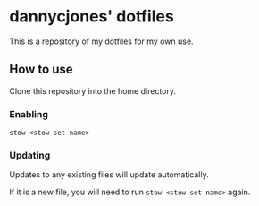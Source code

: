 # dannycjones' dotfiles

This is a repository of my dotfiles for my own use.

## How to use

Clone this repository into the home directory.

### Enabling

`stow <stow set name>`

### Updating

Updates to any existing files will update automatically.

If it is a new file, you will need to run `stow <stow set name>` again.
